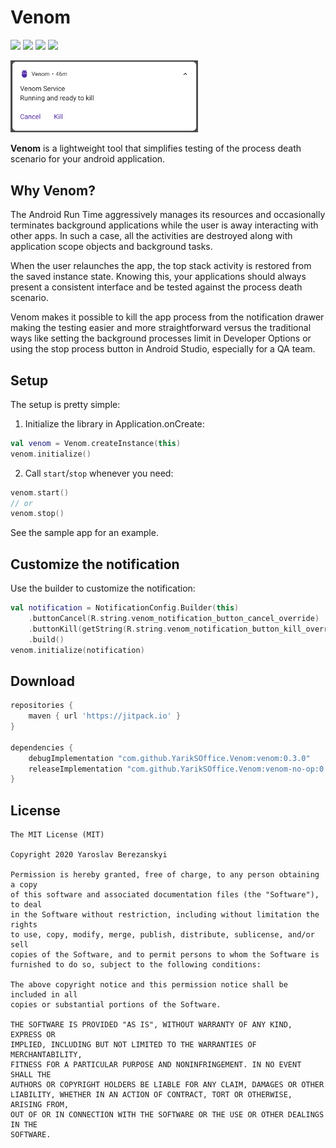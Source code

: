 # Venom

[![](https://jitpack.io/v/YarikSOffice/venom.svg)](https://jitpack.io/#YarikSOffice/venom)
[![](https://github.com/YarikSOffice/venom/workflows/Build/badge.svg)](https://github.com/YarikSOffice/venom/actions?query=workflow%3ABuild)
[![](https://img.shields.io/badge/code%20style-%E2%9D%A4-FF4081.svg)](https://ktlint.github.io/)
[![](https://androidweekly.net/issues/issue-411/badge.svg)](https://androidweekly.net/issues/issue-411/)

<img src="preview/header.png" width="300">

**Venom** is a lightweight tool that simplifies testing of the process death scenario for your android application. 

## Why Venom?

The Android Run Time aggressively manages its resources and occasionally terminates background applications while the user is away interacting with other apps. In such a case, all the activities are destroyed along with application scope objects and background tasks. 

When the user relaunches the app, the top stack activity is restored from the saved instance state. Knowing this, your applications should always present a consistent interface and be tested against the process death scenario. 

Venom makes it possible to kill the app process from the notification drawer making the testing easier and more straightforward versus the traditional ways like setting the background processes limit in Developer Options or using the stop process button in Android Studio, especially for a QA team.

## Setup

The setup is pretty simple:

1. Initialize the library in Application.onCreate:

```kotlin
val venom = Venom.createInstance(this)
venom.initialize()
```

2. Call `start`/`stop` whenever you need:

```kotlin
venom.start()
// or
venom.stop()
```
See the sample app for an example.

## Customize the notification

Use the builder to customize the notification:
```kotlin
val notification = NotificationConfig.Builder(this)
    .buttonCancel(R.string.venom_notification_button_cancel_override)
    .buttonKill(getString(R.string.venom_notification_button_kill_override))
    .build()   
venom.initialize(notification)
```


## Download

```groovy
repositories {
    maven { url 'https://jitpack.io' }
}

dependencies {
    debugImplementation "com.github.YarikSOffice.Venom:venom:0.3.0"
    releaseImplementation "com.github.YarikSOffice.Venom:venom-no-op:0.3.0"
}
```

## License

```
The MIT License (MIT)

Copyright 2020 Yaroslav Berezanskyi

Permission is hereby granted, free of charge, to any person obtaining a copy
of this software and associated documentation files (the "Software"), to deal
in the Software without restriction, including without limitation the rights
to use, copy, modify, merge, publish, distribute, sublicense, and/or sell
copies of the Software, and to permit persons to whom the Software is
furnished to do so, subject to the following conditions:

The above copyright notice and this permission notice shall be included in all
copies or substantial portions of the Software.

THE SOFTWARE IS PROVIDED "AS IS", WITHOUT WARRANTY OF ANY KIND, EXPRESS OR
IMPLIED, INCLUDING BUT NOT LIMITED TO THE WARRANTIES OF MERCHANTABILITY,
FITNESS FOR A PARTICULAR PURPOSE AND NONINFRINGEMENT. IN NO EVENT SHALL THE
AUTHORS OR COPYRIGHT HOLDERS BE LIABLE FOR ANY CLAIM, DAMAGES OR OTHER
LIABILITY, WHETHER IN AN ACTION OF CONTRACT, TORT OR OTHERWISE, ARISING FROM,
OUT OF OR IN CONNECTION WITH THE SOFTWARE OR THE USE OR OTHER DEALINGS IN THE
SOFTWARE.
```
